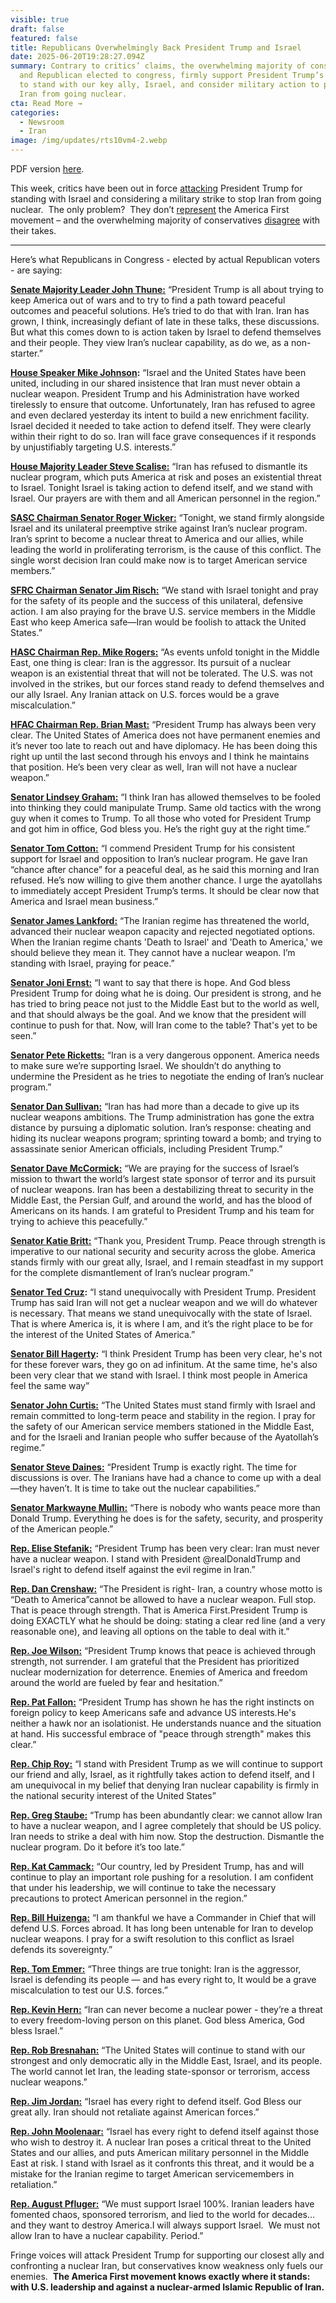 ```yaml
---
visible: true
draft: false
featured: false
title: Republicans Overwhelmingly Back President Trump and Israel
date: 2025-06-20T19:28:27.094Z
summary: Contrary to critics’ claims, the overwhelming majority of conservatives
  and Republican elected to congress, firmly support President Trump’s decision
  to stand with our key ally, Israel, and consider military action to prevent
  Iran from going nuclear.
cta: Read More →
categories:
  - Newsroom
  - Iran
image: /img/updates/rts10vm4-2.webp
---
```

PDF version [here](https://polaris-us.netlify.app/docs/republicans-back-president-trump-and-israel.pdf).

This week, critics have been out in force [attacking](https://www.yahoo.com/news/tucker-carlson-blasts-trump-being-040325583.html) President Trump for standing with Israel and considering a military strike to stop Iran from going nuclear.  The only problem?  They don’t [represent](https://www.theatlantic.com/politics/archive/2025/06/trump-interview-iran-israel/683192/) the America First movement – and the overwhelming majority of conservatives [disagree](https://nypost.com/2025/06/18/us-news/maga-voters-overwhelmingly-support-us-strikes-on-iranian-military-poll/) with their takes.

- - -

Here’s what Republicans in Congress - elected by actual Republican voters - are saying:

**[Senate Majority Leader John Thune:](https://x.com/LeaderJohnThune/status/1934279015352946805)** “President Trump is all about trying to keep America out of wars and to try to find a path toward peaceful outcomes and peaceful solutions. He’s tried to do that with Iran. Iran has grown, I think, increasingly defiant of late in these talks, these discussions. But what this comes down to is action taken by Israel to defend themselves and their people. They view Iran’s nuclear capability, as do we, as a non-starter.”

**[House Speaker Mike Johnson](https://x.com/SpeakerJohnson/status/1933487567191625805):** “Israel and the United States have been united, including in our shared insistence that Iran must never obtain a nuclear weapon. President Trump and his Administration have worked tirelessly to ensure that outcome. Unfortunately, Iran has refused to agree and even declared yesterday its intent to build a new enrichment facility. Israel decided it needed to take action to defend itself. They were clearly within their right to do so. Iran will face grave consequences if it responds by unjustifiably targeting U.S. interests.”

**[House Majority Leader Steve Scalise:](https://x.com/SteveScalise/status/1933345873318035515)** “Iran has refused to dismantle its nuclear program, which puts America at risk and poses an existential threat to Israel. Tonight Israel is taking action to defend itself, and we stand with Israel. Our prayers are with them and all American personnel in the region.”

**[SASC Chairman Senator Roger Wicker:](https://x.com/SenatorWicker/status/1933370594470371768)** “Tonight, we stand firmly alongside Israel and its unilateral preemptive strike against Iran’s nuclear program. Iran’s sprint to become a nuclear threat to America and our allies, while leading the world in proliferating terrorism, is the cause of this conflict. The single worst decision Iran could make now is to target American service members.”

**[SFRC Chairman Senator Jim Risch:](https://x.com/SenatorRisch/status/1933348361891123321)** “We stand with Israel tonight and pray for the safety of its people and the success of this unilateral, defensive action. I am also praying for the brave U.S. service members in the Middle East who keep America safe—Iran would be foolish to attack the United States.”

**[HASC Chairman Rep. Mike Rogers:](https://x.com/HASCRepublicans/status/1933353825437413494)** “As events unfold tonight in the Middle East, one thing is clear: Iran is the aggressor. Its pursuit of a nuclear weapon is an existential threat that will not be tolerated. The U.S. was not involved in the strikes, but our forces stand ready to defend themselves and our ally Israel. Any Iranian attack on U.S. forces would be a grave miscalculation.”

**[HFAC Chairman Rep. Brian Mast:](https://x.com/HouseForeignGOP/status/1933566772768022974)** “President Trump has always been very clear. The United States of America does not have permanent enemies and it’s never too late to reach out and have diplomacy. He has been doing this right up until the last second through his envoys and I think he maintains that position. He’s been very clear as well, Iran will not have a nuclear weapon.”

**[Senator Lindsey Graham:](https://x.com/LindseyGrahamSC/status/1934789865943580805)** “I think Iran has allowed themselves to be fooled into thinking they could manipulate Trump. Same old tactics with the wrong guy when it comes to Trump. To all those who voted for President Trump and got him in office, God bless you. He’s the right guy at the right time.”

**[Senator Tom Cotton:](https://x.com/SenTomCotton/status/1933533946177806556)** “I commend President Trump for his consistent support for Israel and opposition to Iran’s nuclear program. He gave Iran “chance after chance” for a peaceful deal, as he said this morning and Iran refused. He’s now willing to give them another chance. I urge the ayatollahs to immediately accept President Trump’s terms. It should be clear now that America and Israel mean business.”

**[Senator James Lankford:](https://x.com/SenatorLankford/status/1933334633455751588)** “The Iranian regime has threatened the world, advanced their nuclear weapon capacity and rejected negotiated options. When the Iranian regime chants 'Death to Israel' and 'Death to America,' we should believe they mean it. They cannot have a nuclear weapon. I’m standing with Israel, praying for peace.”

**[Senator Joni Ernst:](https://x.com/SenJoniErnst/status/1933958659614060629)** “I want to say that there is hope. And God bless President Trump for doing what he is doing. Our president is strong, and he has tried to bring peace not just to the Middle East but to the world as well, and that should always be the goal. And we know that the president will continue to push for that. Now, will Iran come to the table? That's yet to be seen.”

**[Senator Pete Ricketts:](https://x.com/SenatorRicketts/status/1935097623381426355)** “Iran is a very dangerous opponent. America needs to make sure we’re supporting Israel. We shouldn’t do anything to undermine the President as he tries to negotiate the ending of Iran’s nuclear program.”

**[Senator Dan Sullivan:](https://x.com/SenDanSullivan/status/1933516389702111724)** “Iran has had more than a decade to give up its nuclear weapons ambitions. The Trump administration has gone the extra distance by pursuing a diplomatic solution. Iran’s response: cheating and hiding its nuclear weapons program; sprinting toward a bomb; and trying to assassinate senior American officials, including President Trump.”

**[Senator Dave McCormick:](https://x.com/SenMcCormickPA/status/1933356356016230526)** “We are praying for the success of Israel’s mission to thwart the world’s largest state sponsor of terror and its pursuit of nuclear weapons. Iran has been a destabilizing threat to security in the Middle East, the Persian Gulf, and around the world, and has the blood of Americans on its hands. I am grateful to President Trump and his team for trying to achieve this peacefully.”

**[Senator Katie Britt:](https://x.com/SenKatieBritt/status/1933563706895466932)** “Thank you, President Trump. Peace through strength is imperative to our national security and security across the globe. America stands firmly with our great ally, Israel, and I remain steadfast in my support for the complete dismantlement of Iran’s nuclear program.”

**[Senator Ted Cruz](https://x.com/SenTedCruz/status/1934779322197241892):** “I stand unequivocally with President Trump. President Trump has said Iran will not get a nuclear weapon and we will do whatever is necessary. That means we stand unequivocally with the state of Israel. That is where America is, it is where I am, and it’s the right place to be for the interest of the United States of America.” 

**[Senator Bill Hagerty](https://x.com/SenatorHagerty/status/1935002999757373754):** “I think President Trump has been very clear, he's not for these forever wars, they go on ad infinitum. At the same time, he's also been very clear that we stand with Israel. I think most people in America feel the same way”

**[Senator John Curtis:](https://x.com/SenMcCormickPA/status/1933356356016230526)** “The United States must stand firmly with Israel and remain committed to long-term peace and stability in the region. I pray for the safety of our American service members stationed in the Middle East, and for the Israeli and Iranian people who suffer because of the Ayatollah’s regime.”

**[Senator Steve Daines:](https://x.com/SteveDaines/status/1935009468590207209)** “President Trump is exactly right. The time for discussions is over. The Iranians have had a chance to come up with a deal—they haven’t. It is time to take out the nuclear capabilities.”

**[Senator Markwayne Mullin:](https://x.com/SenMullin/status/1935008663703597445)** “There is nobody who wants peace more than Donald Trump. Everything he does is for the safety, security, and prosperity of the American people.”

**[Rep. Elise Stefanik:](https://x.com/RepStefanik/status/1935363918840447380)** “President Trump has been very clear: Iran must never have a nuclear weapon. I stand with President @realDonaldTrump and Israel's right to defend itself against the evil regime in Iran.”

**[Rep. Dan Crenshaw:](https://x.com/RepDanCrenshaw/status/1934797941954187464)** “The President is right- Iran, a country whose motto is “Death to America”cannot be allowed to have a nuclear weapon. Full stop. That is peace through strength. That is America First.President Trump is doing EXACTLY what he should be doing: stating a clear red line (and a very reasonable one), and leaving all options on the table to deal with it.”

**[Rep. Joe Wilson:](https://x.com/RepJoeWilson/status/1932605399502631041)** “President Trump knows that peace is achieved through strength, not surrender. I am grateful that the President has prioritized nuclear modernization for deterrence. Enemies of America and freedom around the world are fueled by fear and hesitation.”

**[Rep. Pat Fallon:](https://x.com/RepPatFallon/status/1934993969655492788)** “President Trump has shown he has the right instincts on foreign policy to keep Americans safe and advance US interests.He's neither a hawk nor an isolationist. He understands nuance and the situation at hand. His successful embrace of "peace through strength" makes this clear.”

**[Rep. Chip Roy:](https://x.com/RepChipRoy/status/1933616408576839867)** “I stand with President Trump as we will continue to support our friend and ally, Israel, as it rightfully takes action to defend itself, and I am unequivocal in my belief that denying Iran nuclear capability is firmly in the national security interest of the United States”

**[Rep. Greg Staube:](https://x.com/RepGregSteube/status/1933497465077985300)** “Trump has been abundantly clear: we cannot allow Iran to have a nuclear weapon, and I agree completely that should be US policy. Iran needs to strike a deal with him now. Stop the destruction. Dismantle the nuclear program. Do it before it’s too late.”

**[Rep. Kat Cammack:](https://x.com/Kat_Cammack/status/1933600716142051764)** “Our country, led by President Trump, has and will continue to play an important role pushing for a resolution. I am confident that under his leadership, we will continue to take the necessary precautions to protect American personnel in the region.”

**[Rep. Bill Huizenga:](https://x.com/RepHuizenga/status/1933359590709866519)** “I am thankful we have a Commander in Chief that will defend U.S. Forces abroad. It has long been untenable for Iran to develop nuclear weapons. I pray for a swift resolution to this conflict as Israel defends its sovereignty.”

**[Rep. Tom Emmer:](https://x.com/GOPMajorityWhip/status/1933356935757127975)** “Three things are true tonight: Iran is the aggressor, Israel is defending its people — and has every right to, It would be a grave miscalculation to test our U.S. forces.”

**[Rep. Kevin Hern:](https://x.com/repkevinhern/status/1933505919838503382)** “Iran can never become a nuclear power - they’re a threat to every freedom-loving person on this planet. God bless America, God bless Israel.”

**[Rep. Rob Bresnahan:](https://x.com/RepBresnahan/status/1933534033452958134)** “The United States will continue to stand with our strongest and only democratic ally in the Middle East, Israel, and its people. The world cannot let Iran, the leading state-sponsor or terrorism, access nuclear weapons.”

**[Rep. Jim Jordan:](https://x.com/Jim_Jordan/status/1933495486406594578)** “Israel has every right to defend itself. God Bless our great ally. Iran should not retaliate against American forces.”

**[Rep. John Moolenaar:](https://x.com/RepMoolenaar/status/1933356716269150483)** “Israel has every right to defend itself against those who wish to destroy it. A nuclear Iran poses a critical threat to the United States and our allies, and puts American military personnel in the Middle East at risk. I stand with Israel as it confronts this threat, and it would be a mistake for the Iranian regime to target American servicemembers in retaliation.”

**[Rep. August Pfluger:](https://x.com/RepPfluger/status/1934786901665268089)** “We must support Israel 100%. Iranian leaders have fomented chaos, sponsored terrorism, and lied to the world for decades…and they want to destroy America.I will always support Israel.  We must not allow Iran to have a nuclear capability. Period.”

Fringe voices will attack President Trump for supporting our closest ally and confronting a nuclear Iran, but conservatives know weakness only fuels our enemies.  **The America First movement knows exactly where it stands: with U.S. leadership and against a nuclear-armed Islamic Republic of Iran.**